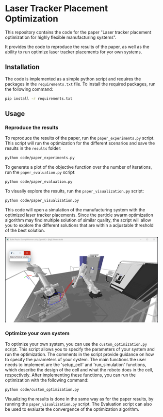 # Laser Tracker Placement Optimization

This repository contains the code for the paper "Laser tracker placement optimization for highly flexible
manufacturing systems".

It provides the code to reproduce the results of the paper, as well as the ability to run optimize laser tracker placements for yor own systems.

## Installation

The code is implemented as a simple python script and requires the packages in the `requirements.txt` file. To install the required packages, run the following command:

```bash
pip install -r requirements.txt
```

## Usage

### Reproduce the results

To reproduce the results of the paper, run the  `paper_experiments.py` script. This script will run the optimization for the different scenarios and save the results in the `results` folder:

```bash
python code/paper_experiments.py
```

To generate a plot of the objective function over the number of iterations, run the `paper_evaluation.py` script:

```bash
python code/paper_evaluation.py
```

To visually explore the results, run the `paper_visualization.py` script:

```bash
python code/paper_visualization.py
```

This code will open a simulation of the manufacturing system with the optimized laser tracker placements.
Since the particle swarm optimization algorithm may find multiple solution of similar quality, the script will allow you to explore the different solutions that are within a adjustable threshold of the best solution.

![Visualization](paper/paper_visualization_screenshot.png)


### Optimize your own system

To optimize your own system, you can use the `custom_optimization.py` script. This script allows you to specify the parameters of your system and run the optimization.
The comments in the script provide guidance on how to specify the parameters of your system.
The main functions the user needs to implement are the 'setup_cell' and 'run_simulation' functions, which describe the design of the cell and what the roboto does in the cell, respectively.
After implementing these functions, you can run the optimization with the following command:
```bash
python code/custom_optimization.py
```

Visualizing the results is done in the same way as for the paper results, by running the `paper_visualization.py` script.
The Evaluation script can also be used to evaluate the convergence of the optimization algorithm.
